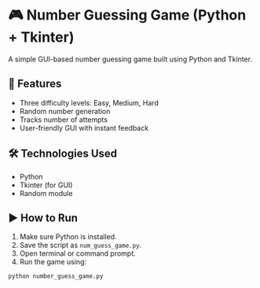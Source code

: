 # 🎮 Number Guessing Game (Python + Tkinter)

A simple GUI-based number guessing game built using Python and Tkinter.

## 🚀 Features
- Three difficulty levels: Easy, Medium, Hard
- Random number generation
- Tracks number of attempts
- User-friendly GUI with instant feedback

## 🛠 Technologies Used
- Python
- Tkinter (for GUI)
- Random module

## ▶️ How to Run

1. Make sure Python is installed.
2. Save the script as `num_guess_game.py`.
3. Open terminal or command prompt.
4. Run the game using:

```bash
python number_guess_game.py
